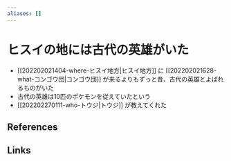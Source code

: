 ```yaml
---
aliases: []
---
```

# ヒスイの地には古代の英雄がいた

- [[202202021404-where-ヒスイ地方|ヒスイ地方]] に [[202202021628-what-コンゴウ団|コンゴウ団]] が来るよりもずっと昔、古代の英雄とよばれるものがいた
- 古代の英雄は10匹のポケモンを従えていたという
- [[202202270111-who-トウジ|トウジ]] が教えてくれた

## References



## Links


